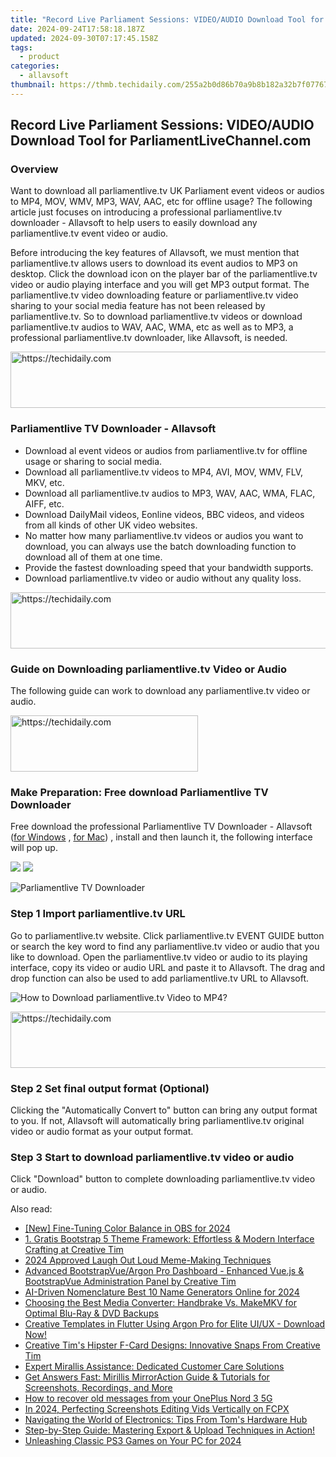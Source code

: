 ```yaml
---
title: "Record Live Parliament Sessions: VIDEO/AUDIO Download Tool for ParliamentLiveChannel.com"
date: 2024-09-24T17:58:18.187Z
updated: 2024-09-30T07:17:45.158Z
tags:
  - product
categories:
  - allavsoft
thumbnail: https://thmb.techidaily.com/255a2b0d86b70a9b8b182a32b7f077670444b2206bc46e01ddb9543cc9317ad5.png
---
```


## Record Live Parliament Sessions: VIDEO/AUDIO Download Tool for ParliamentLiveChannel.com

### Overview

Want to download all parliamentlive.tv UK Parliament event videos or audios to MP4, MOV, WMV, MP3, WAV, AAC, etc for offline usage? The following article just focuses on introducing a professional parliamentlive.tv downloader - Allavsoft to help users to easily download any parliamentlive.tv event video or audio.

Before introducing the key features of Allavsoft, we must mention that parliamentlive.tv allows users to download its event audios to MP3 on desktop. Click the download icon on the player bar of the parliamentlive.tv video or audio playing interface and you will get MP3 output format. The parliamentlive.tv video downloading feature or parliamentlive.tv video sharing to your social media feature has not been released by parliamentlive.tv. So to download parliamentlive.tv videos or download parliamentlive.tv audios to WAV, AAC, WMA, etc as well as to MP3, a professional parliamentlive.tv downloader, like Allavsoft, is needed.

<!-- affiliate ads begin -->
<a href="https://unicoeye.pxf.io/c/5597632/2134491/18498" target="_top" id="2134491">
  <img src="//a.impactradius-go.com/display-ad/18498-2134491" border="0" alt="https://techidaily.com" width="728" height="90"/>
</a>
<img height="0" width="0" src="https://unicoeye.pxf.io/i/5597632/2134491/18498" style="position:absolute;visibility:hidden;" border="0" />
<!-- affiliate ads end -->

### Parliamentlive TV Downloader - Allavsoft

* Download al event videos or audios from parliamentlive.tv for offline usage or sharing to social media.
* Download all parliamentlive.tv videos to MP4, AVI, MOV, WMV, FLV, MKV, etc.
* Download all parliamentlive.tv audios to MP3, WAV, AAC, WMA, FLAC, AIFF, etc.
* Download DailyMail videos, Eonline videos, BBC videos, and videos from all kinds of other UK video websites.
* No matter how many parliamentlive.tv videos or audios you want to download, you can always use the batch downloading function to download all of them at one time.
* Provide the fastest downloading speed that your bandwidth supports.
* Download parliamentlive.tv video or audio without any quality loss.

<!-- affiliate ads begin -->
<a href="https://malaysia-healthcare-travel-council.pxf.io/c/5597632/1557747/17382" target="_top" id="1557747">
  <img src="//a.impactradius-go.com/display-ad/17382-1557747" border="0" alt="https://techidaily.com" width="728" height="90"/>
</a>
<img height="0" width="0" src="https://malaysia-healthcare-travel-council.pxf.io/i/5597632/1557747/17382" style="position:absolute;visibility:hidden;" border="0" />
<!-- affiliate ads end -->

### Guide on Downloading parliamentlive.tv Video or Audio

The following guide can work to download any parliamentlive.tv video or audio.

<!-- affiliate ads begin -->
<a href="https://aligracehair.sjv.io/c/5597632/1938693/19272" target="_top" id="1938693">
  <img src="//a.impactradius-go.com/display-ad/19272-1938693" border="0" alt="https://techidaily.com" width="300" height="90"/>
</a>
<img height="0" width="0" src="https://aligracehair.sjv.io/i/5597632/1938693/19272" style="position:absolute;visibility:hidden;" border="0" />
<!-- affiliate ads end -->

### Make Preparation: Free download Parliamentlive TV Downloader

Free download the professional Parliamentlive TV Downloader - Allavsoft ([for Windows](https://tools.techidaily.com/allavsoft/products/) , [for Mac](https://tools.techidaily.com/allavsoft/products/)) , install and then launch it, the following interface will pop up.

[![](https://www.allavsoft.com/how-to/../images/how-to/free-download-win.jpg)](https://tools.techidaily.com/allavsoft/products/) [![](https://www.allavsoft.com/how-to/../images/how-to/free-download-mac.jpg)](https://tools.techidaily.com/allavsoft/products/)

![Parliamentlive TV Downloader](https://www.allavsoft.com/how-to/../images/allavsoft/screen-shot-600.jpg)

### Step 1 Import parliamentlive.tv URL

Go to parliamentlive.tv website. Click parliamentlive.tv EVENT GUIDE button or search the key word to find any parliamentlive.tv video or audio that you like to download. Open the parliamentlive.tv video or audio to its playing interface, copy its video or audio URL and paste it to Allavsoft. The drag and drop function can also be used to add parliamentlive.tv URL to Allavsoft.

![How to Download parliamentlive.tv Video to MP4?](https://www.allavsoft.com/how-to/../images/how-to/download-rtmp-video/download-rtmp-video.jpg)

<!-- affiliate ads begin -->
<a href="https://unicoeye.pxf.io/c/5597632/2134235/18498" target="_top" id="2134235">
  <img src="//a.impactradius-go.com/display-ad/18498-2134235" border="0" alt="https://techidaily.com" width="728" height="90"/>
</a>
<img height="0" width="0" src="https://unicoeye.pxf.io/i/5597632/2134235/18498" style="position:absolute;visibility:hidden;" border="0" />
<!-- affiliate ads end -->

### Step 2 Set final output format (Optional)

Clicking the "Automatically Convert to" button can bring any output format to you. If not, Allavsoft will automatically bring parliamentlive.tv original video or audio format as your output format.

### Step 3 Start to download parliamentlive.tv video or audio

Click "Download" button to complete downloading parliamentlive.tv video or audio.

<ins class="adsbygoogle"
     style="display:block"
     data-ad-format="autorelaxed"
     data-ad-client="ca-pub-7571918770474297"
     data-ad-slot="1223367746"></ins>

<ins class="adsbygoogle"
     style="display:block"
     data-ad-client="ca-pub-7571918770474297"
     data-ad-slot="8358498916"
     data-ad-format="auto"
     data-full-width-responsive="true"></ins>

<span class="atpl-alsoreadstyle">Also read:</span>
<div><ul>
<li><a href="https://on-screen-recording.techidaily.com/new-fine-tuning-color-balance-in-obs-for-2024/"><u>[New] Fine-Tuning Color Balance in OBS for 2024</u></a></li>
<li><a href="https://fox-shield.techidaily.com/1-gratis-bootstrap-5-theme-framework-effortless-and-modern-interface-crafting-at-creative-tim/"><u>1. Gratis Bootstrap 5 Theme Framework: Effortless & Modern Interface Crafting at Creative Tim</u></a></li>
<li><a href="https://extra-support.techidaily.com/2024-approved-laugh-out-loud-meme-making-techniques/"><u>2024 Approved Laugh Out Loud Meme-Making Techniques</u></a></li>
<li><a href="https://fox-shield.techidaily.com/advanced-bootstrapvueargon-pro-dashboard-enhanced-vuejs-and-bootstrapvue-administration-panel-by-creative-tim/"><u>Advanced BootstrapVue/Argon Pro Dashboard - Enhanced Vue.js & BootstrapVue Administration Panel by Creative Tim</u></a></li>
<li><a href="https://article-files.techidaily.com/ai-driven-nomenclature-best-10-name-generators-online-for-2024/"><u>AI-Driven Nomenclature Best 10 Name Generators Online for 2024</u></a></li>
<li><a href="https://win-howtos.techidaily.com/choosing-the-best-media-converter-handbrake-vs-makemkv-for-optimal-blu-ray-and-dvd-backups/"><u>Choosing the Best Media Converter: Handbrake Vs. MakeMKV for Optimal Blu-Ray & DVD Backups</u></a></li>
<li><a href="https://fox-shield.techidaily.com/creative-templates-in-flutter-using-argon-pro-for-elite-uiux-download-now/"><u>Creative Templates in Flutter Using Argon Pro for Elite UI/UX - Download Now!</u></a></li>
<li><a href="https://fox-shield.techidaily.com/creative-tims-hipster-f-card-designs-innovative-snaps-from-creative-tim/"><u>Creative Tim's Hipster F-Card Designs: Innovative Snaps From Creative Tim</u></a></li>
<li><a href="https://fox-shield.techidaily.com/expert-mirallis-assistance-dedicated-customer-care-solutions/"><u>Expert Mirallis Assistance: Dedicated Customer Care Solutions</u></a></li>
<li><a href="https://fox-shield.techidaily.com/get-answers-fast-mirillis-mirroraction-guide-and-tutorials-for-screenshots-recordings-and-more/"><u>Get Answers Fast: Mirillis MirrorAction Guide & Tutorials for Screenshots, Recordings, and More</u></a></li>
<li><a href="https://blog-min.techidaily.com/how-to-recover-old-messages-from-your-oneplus-nord-3-5g-by-fonelab-android-recover-messages/"><u>How to recover old messages from your OnePlus Nord 3 5G</u></a></li>
<li><a href="https://instagram-videos.techidaily.com/in-2024-perfecting-screenshots-editing-vids-vertically-on-fcpx/"><u>In 2024, Perfecting Screenshots Editing Vids Vertically on FCPX</u></a></li>
<li><a href="https://hardware-reviews.techidaily.com/navigating-the-world-of-electronics-tips-from-toms-hardware-hub/"><u>Navigating the World of Electronics: Tips From Tom's Hardware Hub</u></a></li>
<li><a href="https://fox-shield.techidaily.com/step-by-step-guide-mastering-export-and-upload-techniques-in-action/"><u>Step-by-Step Guide: Mastering Export & Upload Techniques in Action!</u></a></li>
<li><a href="https://video-capture.techidaily.com/unleashing-classic-ps3-games-on-your-pc-for-2024/"><u>Unleashing Classic PS3 Games on Your PC for 2024</u></a></li>
</ul></div>

